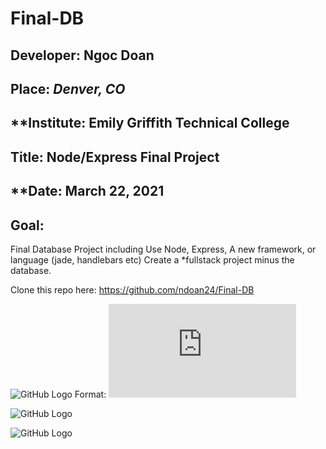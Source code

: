 # Final-DB

## **Developer**: Ngoc Doan
## **Place:** *Denver, CO*
## **Institute: Emily Griffith Technical College
## **Title**: Node/Express Final Project 


## **Date: March 22, 2021
## **Goal**:
Final Database Project including Use Node, Express, A new framework, or language (jade, handlebars etc) Create a *fullstack project minus the database. 

Clone this repo here: https://github.com/ndoan24/Final-DB


![GitHub Logo](images/ExpresPortfolio.png)
Format: ![Server.JS Code](https://github.com/ndoan24/Express-Portfolio/blob/main/server.js)


![GitHub Logo](images/code1.png)


![GitHub Logo](images/code2.png)

